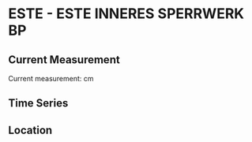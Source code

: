 # ESTE - ESTE INNERES SPERRWERK BP

## Current Measurement

Current measurement: <Value topic="rivers/pegel-online/ESTE/ESTE-INNERES-SPERRWERK-BP/measurementValue"/> cm

## Time Series

<TimeSeries topic="rivers/pegel-online/ESTE/ESTE-INNERES-SPERRWERK-BP/measurementValue" period="week" />

## Location

<WorldMap>
  <Marker lat="53.532826705398314" lon="9.776501861535763" labelTopic="rivers/pegel-online/ESTE/ESTE-INNERES-SPERRWERK-BP/measurementValue" />
</WorldMap>
